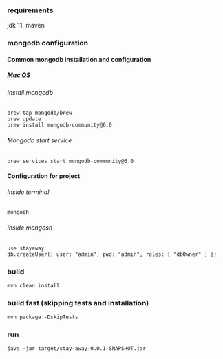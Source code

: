 ### requirements

jdk 11, maven

### mongodb configuration

#### Common mongodb installation and configuration

##### <a href="https://www.mongodb.com/docs/manual/tutorial/install-mongodb-on-os-x/">Mac OS</a>

###### Install mongodb

```(bash)
brew tap mongodb/brew
brew update
brew install mongodb-community@6.0
```
###### Mongodb start service

`
brew services start mongodb-community@6.0
`

#### Configuration for project

###### Inside terminal

`mongosh`

###### Inside mongosh

```(bash)
use stayaway
db.createUser({ user: "admin", pwd: "admin", roles: [ "dbOwner" ] })
```

### build

`mvn clean install`

### build fast (skipping tests and installation)

`mvn package -DskipTests`

### run

`java -jar target/stay-away-0.0.1-SNAPSHOT.jar`

